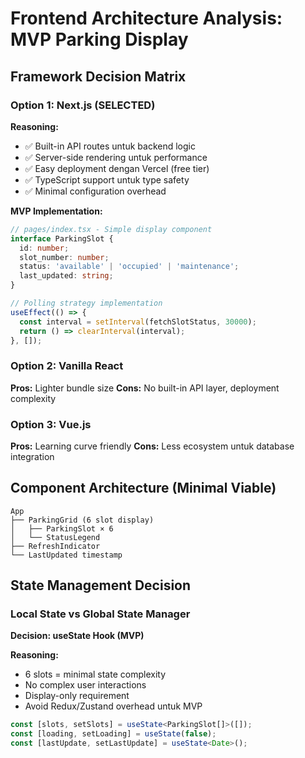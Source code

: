 # Frontend Architecture Analysis: MVP Parking Display

## Framework Decision Matrix

### Option 1: Next.js (SELECTED)
**Reasoning:**
- ✅ Built-in API routes untuk backend logic
- ✅ Server-side rendering untuk performance
- ✅ Easy deployment dengan Vercel (free tier)
- ✅ TypeScript support untuk type safety
- ✅ Minimal configuration overhead

**MVP Implementation:**
```typescript
// pages/index.tsx - Simple display component
interface ParkingSlot {
  id: number;
  slot_number: number;
  status: 'available' | 'occupied' | 'maintenance';
  last_updated: string;
}

// Polling strategy implementation
useEffect(() => {
  const interval = setInterval(fetchSlotStatus, 30000);
  return () => clearInterval(interval);
}, []);
```

### Option 2: Vanilla React
**Pros:** Lighter bundle size
**Cons:** No built-in API layer, deployment complexity

### Option 3: Vue.js
**Pros:** Learning curve friendly
**Cons:** Less ecosystem untuk database integration

## Component Architecture (Minimal Viable)

```
App
├── ParkingGrid (6 slot display)
│   ├── ParkingSlot × 6
│   └── StatusLegend
├── RefreshIndicator
└── LastUpdated timestamp
```

## State Management Decision

### Local State vs Global State Manager
**Decision: useState Hook (MVP)**

**Reasoning:**
- 6 slots = minimal state complexity
- No complex user interactions
- Display-only requirement
- Avoid Redux/Zustand overhead untuk MVP

```typescript
const [slots, setSlots] = useState<ParkingSlot[]>([]);
const [loading, setLoading] = useState(false);
const [lastUpdate, setLastUpdate] = useState<Date>();
```